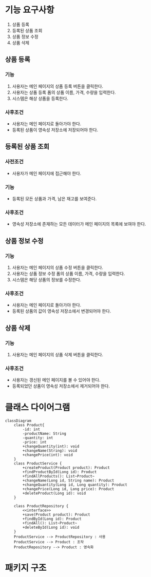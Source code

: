 # 기능 요구사항

1. 상품 등록
2. 등록된 상품 조회
3. 상품 정보 수정
4. 상품 삭제

## 상품 등록

### 기능

1. 사용자는 메인 페이지의 상품 등록 버튼을 클릭한다.
2. 사용자는 상품 등록 폼의 상품 이름, 가격, 수량을 입력한다.
3. 시스템은 해상 상품을 등록한다.

### 사후조건

- 사용자는 메인 페이지로 돌아가야 한다.
- 등록된 상품이 영속성 저장소에 저장되어야 한다.

## 등록된 상품 조회

### 사전조건

- 사용자가 메인 페이지에 접근해야 한다.

### 기능

- 등록된 모든 상품과 가격, 남은 재고를 보여준다.

### 사후조건

- 영속성 저장소에 존재하는 모든 데이터가 메인 페이지의 목록에 보여야 한다.

## 상품 정보 수정

### 기능

1. 사용자는 메인 페이지의 상품 수정 버튼을 클릭한다.
2. 사용자는 상품 정보 수정 폼의 상품 이름, 가격, 수량을 입력한다.
3. 시스템은 해당 상품의 정보를 수정한다.

### 사후조건

- 사용자는 메인 페이지로 돌아가야 한다.
- 등록된 상품의 값이 영속성 저장소에서 변경되어야 한다.

## 상품 삭제

### 기능

1. 사용자는 메인 페이지의 상품 삭제 버튼을 클릭한다.

### 사후조건

- 사용자는 갱신된 메인 페이지를 볼 수 있어야 한다.
- 등록되었던 상품이 영속성 저장소에서 제거되어야 한다.

# 클래스 다이어그램

```mermaid
classDiagram
	class Product{
		-id: int
		-productName: String
		-quantity: int
		-price: int
		+changeQuantity(int): void
		+changeName(String): void
		+changePrice(int): void
	}
	class ProductService {
        +createProduct(Product product): Product
        +findProductById(Long id): Product
        +findAllProducts(): List~Product~
        +changeName(Long id, String name): Product
        +changeQuantity(Long id, Long quantity): Product
        +changePrice(Long id, Long price): Product
        +deleteProduct(Long id): void
    }

    class ProductRepository {
        <<interface>>
        +save(Product product): Product
        +findById(Long id): Product
        +findAll(): List~Product~
        +deleteById(Long id): void
    }
    ProductService --> ProductRepository : 사용
    ProductService --> Product : 조작
    ProductRepository --> Product : 영속화

```
# 패키지 구조
